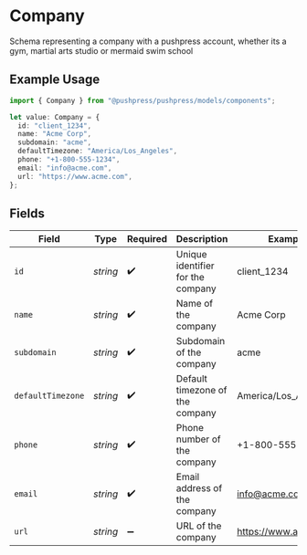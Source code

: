 # Company

Schema representing a company with a pushpress account, whether its a gym, martial arts studio or mermaid swim school

## Example Usage

```typescript
import { Company } from "@pushpress/pushpress/models/components";

let value: Company = {
  id: "client_1234",
  name: "Acme Corp",
  subdomain: "acme",
  defaultTimezone: "America/Los_Angeles",
  phone: "+1-800-555-1234",
  email: "info@acme.com",
  url: "https://www.acme.com",
};
```

## Fields

| Field                             | Type                              | Required                          | Description                       | Example                           |
| --------------------------------- | --------------------------------- | --------------------------------- | --------------------------------- | --------------------------------- |
| `id`                              | *string*                          | :heavy_check_mark:                | Unique identifier for the company | client_1234                       |
| `name`                            | *string*                          | :heavy_check_mark:                | Name of the company               | Acme Corp                         |
| `subdomain`                       | *string*                          | :heavy_check_mark:                | Subdomain of the company          | acme                              |
| `defaultTimezone`                 | *string*                          | :heavy_check_mark:                | Default timezone of the company   | America/Los_Angeles               |
| `phone`                           | *string*                          | :heavy_check_mark:                | Phone number of the company       | +1-800-555-1234                   |
| `email`                           | *string*                          | :heavy_check_mark:                | Email address of the company      | info@acme.com                     |
| `url`                             | *string*                          | :heavy_minus_sign:                | URL of the company                | https://www.acme.com              |